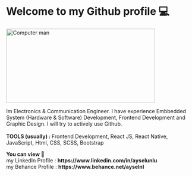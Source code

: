 
# Welcome to my Github profile 💻

 <img src="https://media.tenor.com/GVk4jB2u_i8AAAAd/coding.gif" alt="Computer man" style="width:400px;height:200px;">
  <p>
    Im Electronics & Communication Engineer. I have experience 
    Embbedded System (Hardware & Software) Development, 
    Frontend Development and Graphic Design.
    I will try to actively use Github.
  <br/>
  <br/>
  <b>TOOLS (usually) : </b>
  Frontend Development, React JS, React Native, JavaScript, Html, CSS, SCSS, Bootstrap
  
  </p>
<html>
<body>

<p>
  <b>You can view 👀</b>
  <br/>
  my LinkedIn Profile : 
  <b>https://www.linkedin.com/in/ayselunlu </b>
   <br/>
   my Behance Profile : 
  <b>https://www.behance.net/ayselnl </b>
</p

<img src="programming.gif" alt="Computer man" style="width:48px;height:48px;">

</body>
</html>


<!--
### Hi there 
**aysellunlu/aysellunlu** is a ✨ _special_ ✨ repository because its `README.md` (this file) appears on your GitHub profile.

Here are some ideas to get you started:

- 🔭 I’m currently working on ...
- 🌱 I’m currently learning ...
- 👯 I’m looking to collaborate on ...
- 🤔 I’m looking for help with ...
- 💬 Ask me about ...
- 📫 How to reach me: ...
- 😄 Pronouns: ...
- ⚡ Fun fact: ...
-->
